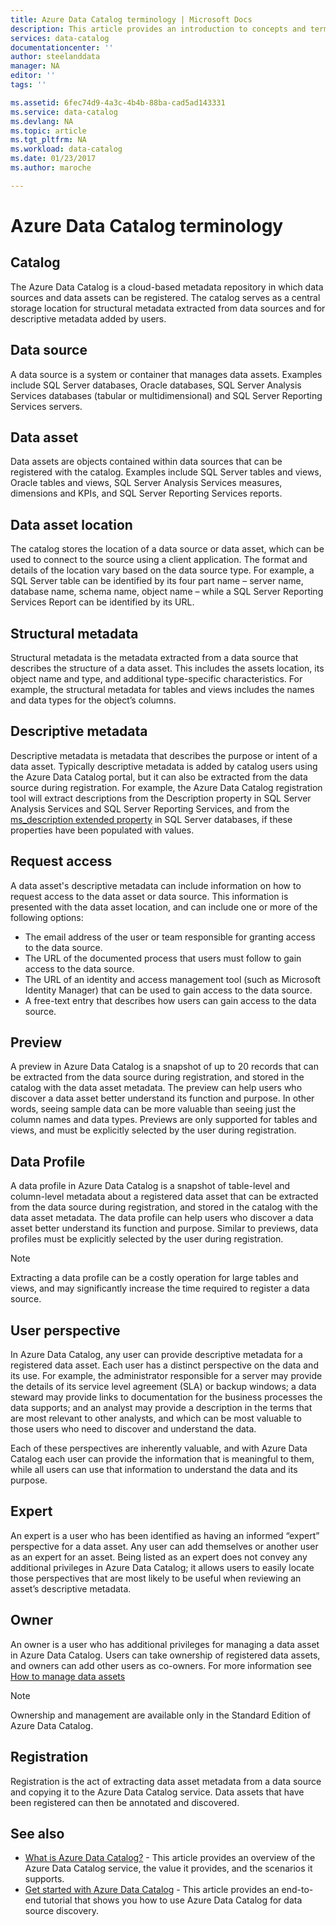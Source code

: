 ```yaml
---
title: Azure Data Catalog terminology | Microsoft Docs
description: This article provides an introduction to concepts and terms used in Azure Data Catalog documentation.
services: data-catalog
documentationcenter: ''
author: steelanddata
manager: NA
editor: ''
tags: ''

ms.assetid: 6fec74d9-4a3c-4b4b-88ba-cad5ad143331
ms.service: data-catalog
ms.devlang: NA
ms.topic: article
ms.tgt_pltfrm: NA
ms.workload: data-catalog
ms.date: 01/23/2017
ms.author: maroche

---
```

# Azure Data Catalog terminology
## Catalog
The Azure Data Catalog is a cloud-based metadata repository in which data sources and data assets can be registered. The catalog serves as a central storage location for structural metadata extracted from data sources and for descriptive metadata added by users.

## Data source
A data source is a system or container that manages data assets. Examples include SQL Server databases, Oracle databases, SQL Server Analysis Services databases (tabular or multidimensional) and SQL Server Reporting Services servers.

## Data asset
Data assets are objects contained within data sources that can be registered with the catalog. Examples include SQL Server tables and views, Oracle tables and views, SQL Server Analysis Services measures, dimensions and KPIs, and SQL Server Reporting Services reports.

## Data asset location
The catalog stores the location of a data source or data asset, which can be used to connect to the source using a client application. The format and details of the location vary based on the data source type. For example, a SQL Server table can be identified by its four part name – server name, database name, schema name, object name – while a SQL Server Reporting Services Report can be identified by its URL.

## Structural metadata
Structural metadata is the metadata extracted from a data source that describes the structure of a data asset. This includes the assets location, its object name and type, and additional type-specific characteristics. For example, the structural metadata for tables and views includes the names and data types for the object’s columns.

## Descriptive metadata
Descriptive metadata is metadata that describes the purpose or intent of a data asset. Typically descriptive metadata is added by catalog users using the Azure Data Catalog portal, but it can also be extracted from the data source during registration. For example, the Azure Data Catalog registration tool will extract descriptions from the Description property in SQL Server Analysis Services and SQL Server Reporting Services, and from the [ms_description extended property](https://technet.microsoft.com/library/ms190243.aspx) in SQL Server databases, if these properties have been populated with values.

## Request access
A data asset's descriptive metadata can include information on how to request access to the data asset or data source. This information is presented with the data asset location, and can include one or more of the following options:

* The email address of the user or team responsible for granting access to the data source.
* The URL of the documented process that users must follow to gain access to the data source.
* The URL of an identity and access management tool (such as Microsoft Identity Manager) that can be used to gain access to the data source.
* A free-text entry that describes how users can gain access to the data source.

## Preview
A preview in Azure Data Catalog is a snapshot of up to 20 records that can be extracted from the data source during registration, and stored in the catalog with the data asset metadata. The preview can help users who discover a data asset better understand its function and purpose. In other words, seeing sample data can be more valuable than seeing just the column names and data types.
Previews are only supported for tables and views, and must be explicitly selected by the user during registration.

## Data Profile
A data profile in Azure Data Catalog is a snapshot of table-level and column-level metadata about a registered data asset that can be extracted from the data source during registration, and stored in the catalog with the data asset metadata. The data profile can help users who discover a data asset better understand its function and purpose. Similar to previews, data profiles must be explicitly selected by the user during registration.

> [!NOTE]
> Extracting a data profile can be a costly operation for large tables and views, and may significantly increase the time required to register a data source.
>
>

## User perspective
In Azure Data Catalog, any user can provide descriptive metadata for a registered data asset. Each user has a distinct perspective on the data and its use. For example, the administrator responsible for a server may provide the details of its service level agreement (SLA) or backup windows; a data steward may provide links to documentation for the business processes the data supports; and an analyst may provide a description in the terms that are most relevant to other analysts, and which can be most valuable to those users who need to discover and understand the data.

Each of these perspectives are inherently valuable, and with Azure Data Catalog each user can provide the information that is meaningful to them, while all users can use that information to understand the data and its purpose.

## Expert
An expert is a user who has been identified as having an informed “expert” perspective for a data asset. Any user can add themselves or another user as an expert for an asset. Being listed as an expert does not convey any additional privileges in Azure Data Catalog; it allows users to easily locate those perspectives that are most likely to be useful when reviewing an asset’s descriptive metadata.

## Owner
An owner is a user who has additional privileges for managing a data asset in Azure Data Catalog. Users can take ownership of registered data assets, and owners can add other users as co-owners. For more information see  [How to manage data assets](data-catalog-how-to-manage.md)  

> [!NOTE]
> Ownership and management are available only in the Standard Edition of Azure Data Catalog.
>
>

## Registration
Registration is the act of extracting data asset metadata from a data source and copying it to the Azure Data Catalog service. Data assets that have been registered can then be annotated and discovered.

## See also
* [What is Azure Data Catalog?](data-catalog-what-is-data-catalog.md) - This article provides an overview of the Azure Data Catalog service, the value it provides, and the scenarios it supports.
* [Get started with Azure Data Catalog](data-catalog-get-started.md) - This article provides an end-to-end tutorial that shows you how to use Azure Data Catalog for data source discovery.  
